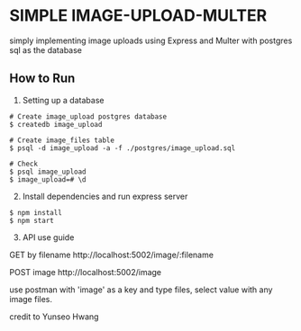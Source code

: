 # SIMPLE IMAGE-UPLOAD-MULTER

simply implementing image uploads using Express and Multer with postgres sql as the database

## How to Run

1. Setting up a database

```
# Create image_upload postgres database
$ createdb image_upload

# Create image_files table
$ psql -d image_upload -a -f ./postgres/image_upload.sql

# Check
$ psql image_upload
$ image_upload=# \d
```

2. Install dependencies and run express server

```
$ npm install
$ npm start
```

3. API use guide

GET by filename
http://localhost:5002/image/:filename

POST image
http://localhost:5002/image

use postman
with 'image' as a key and type files,
select value with any image files.

credit to Yunseo Hwang